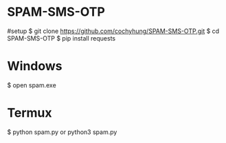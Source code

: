 # SPAM-SMS-OTP

#setup
$ git clone https://github.com/cochyhung/SPAM-SMS-OTP.git
$ cd SPAM-SMS-OTP
$ pip install requests
# Windows
$ open spam.exe
# Termux
$ python spam.py or python3 spam.py
